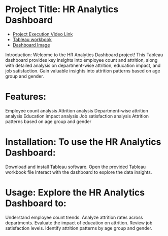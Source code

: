 # Project Title: HR Analytics Dashboard

- [Project Execution Video Link](https://drive.google.com/drive/folders/10lcUDt8R3jA9TWP9OG1yCJfckbJTe4F1)
- [Tableau workbook](https://drive.google.com/file/d/1GGReqFatbcHrjUp1sEJWQasqURSB32Ai/view?usp=drive_link)
- [Dashboard Image](https://drive.google.com/file/d/1QFlcS4HyyG5IKnqIFm4mzvz5iWMYUEcU/view?usp=drive_link)

Introduction: Welcome to the HR Analytics Dashboard project! This Tableau dashboard provides key insights into employee count and attrition, along with detailed analysis on department-wise attrition, education impact, and job satisfaction. Gain valuable insights into attrition patterns based on age group and gender.

# Features:

Employee count analysis
Attrition analysis
Department-wise attrition analysis
Education impact analysis
Job satisfaction analysis
Attrition patterns based on age group and gender

# Installation: To use the HR Analytics Dashboard:

Download and install Tableau software.
Open the provided Tableau workbook file
Interact with the dashboard to explore the data insights.

# Usage: Explore the HR Analytics Dashboard to:

Understand employee count trends.
Analyze attrition rates across departments.
Evaluate the impact of education on attrition.
Review job satisfaction levels.
Identify attrition patterns by age group and gender.
